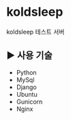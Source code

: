 # koldsleep
koldsleep 테스트 서버

## ▶ 사용 기술     
* Python
* MySql
* Django   
* Ubuntu
* Gunicorn
* Nginx
